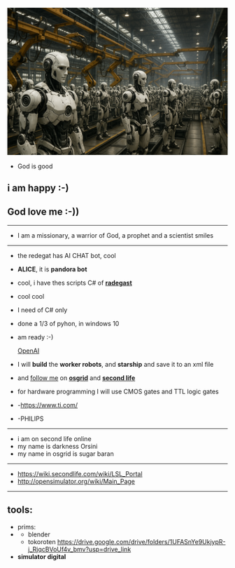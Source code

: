 
![robots](https://github.com/0joseDark/O-Demolidor-livro/blob/main/images/robots.png)

- God is good
## i am happy :-)
## God love me :-))
---
- I am a missionary, a warrior of God, a prophet and a scientist smiles
--- 
- the redegat has AI CHAT bot, cool
- __ALICE__, it is __pandora bot__
- cool, i have thes scripts C# of __[radegast](https://github.com/cinderblocks/radegast/releases)__ 
- cool cool
- I need of C# only
- done a 1/3 of pyhon, in windows 10
- am ready :-)

  [OpenAI](https://www.openai.com)
- I will __build__ the __worker robots__, and __starship__ and save it to an xml file
- and [follow me](https://wiki.secondlife.com/wiki/Third_Party_Viewer_Directory) on __[osgrid](https://www.osgrid.org/)__ and __[second life](https://secondlife.com/)__
- for hardware programming I will use CMOS gates and TTL logic gates
- -https://www.ti.com/
- -PHILIPS
---  
- i am on second life online
- my name is darkness Orsini
- my name in osgrid is sugar baran
---
- https://wiki.secondlife.com/wiki/LSL_Portal
- http://opensimulator.org/wiki/Main_Page
---
## tools:
- prims:
- - blender
  - tokoroten https://drive.google.com/drive/folders/1UFASnYe9UkjypR-j_RjqcBVoUf4v_bmv?usp=drive_link
- __simulator digital__

